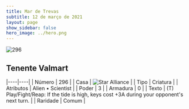 ```yaml
---
title: Mar de Trevas
subtitle: 12 de março de 2021
layout: page
show_sidebar: false
hero_image: ../hero.png
---
```


![296](https://cdn.keyforgegame.com/media/card_front/pt/496_296_86M6MJW6VJ37_pt.png)

## Tenente Valmart

|----|----|
| Número | 296 |
| Casa | ![Star Alliance](https://archonarcana.com/images/thumb/7/7d/Star_Alliance.png/22px-Star_Alliance.png "Aliança Estelar") |
| Tipo | Criatura |
| Atributos | Alien • Scientist |
| Poder | 3 |
| Armadura | 0 |
| Texto | (T) Play/Fight/Reap: If the tide is high, keys cost +3A during your opponent's next turn.  |
| Raridade | Comum |
